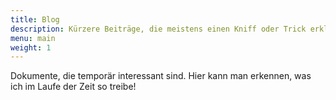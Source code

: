 ```yaml
---
title: Blog
description: Kürzere Beiträge, die meistens einen Kniff oder Trick erklären
menu: main
weight: 1
---
```


Dokumente, die temporär interessant sind. Hier kann man erkennen, was ich
im Laufe der Zeit so treibe!

